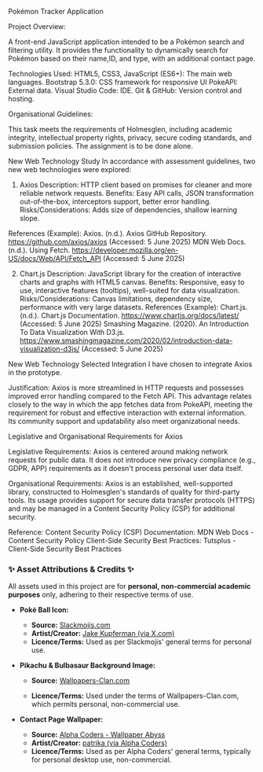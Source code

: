 Pokémon Tracker Application

Project Overview:

A front-end JavaScript application intended to be a Pokémon search and filtering utility. It provides the functionality to dynamically search for Pokémon based on their name,ID, and type, with an additional contact page.

Technologies Used:
HTML5, CSS3, JavaScript (ES6+): The main web languages.
Bootstrap 5.3.0: CSS framework for responsive UI
PokeAPI: External data.
Visual Studio Code: IDE.
Git & GitHub: Version control and hosting.

Organisational Guidelines:

This task meets the requirements of Holmesglen, including academic integrity, intellectual property rights, privacy, secure coding standards, and submission policies. The assignment is to be done alone.

New Web Technology Study
In accordance with assessment guidelines, two new web technologies were explored:

1. Axios
Description: HTTP client based on promises for cleaner and more reliable network requests.
Benefits: Easy API calls, JSON transformation out-of-the-box, interceptors support, better error handling.
Risks/Considerations: Adds size of dependencies, shallow learning slope.

References (Example):
Axios. (n.d.). Axios GitHub Repository. https://github.com/axios/axios (Accessed: 5 June 2025)
MDN Web Docs. (n.d.). Using Fetch. https://developer.mozilla.org/en-US/docs/Web/API/Fetch_API (Accessed: 5 June 2025)

2. Chart.js
Description: JavaScript library for the creation of interactive charts and graphs with HTML5 canvas.
Benefits: Responsive, easy to use, interactive features (tooltips), well-suited for data visualization.
Risks/Considerations: Canvas limitations, dependency size, performance with very large datasets.
References (Example):
Chart.js. (n.d.). Chart.js Documentation. https://www.chartjs.org/docs/latest/ (Accessed: 5 June 2025)
Smashing Magazine. (2020). An Introduction To Data Visualization With D3.js. https://www.smashingmagazine.com/2020/02/introduction-data-visualization-d3js/ (Accessed: 5 June 2025)

New Web Technology Selected Integration
I have chosen to integrate Axios in the prototype.

Justification: Axios is more streamlined in HTTP requests and possesses improved error handling compared to the Fetch API. This advantage relates closely to the way in which the app fetches data from PokeAPI, meeting the requirement for robust and effective interaction with external information. Its community support and updatability also meet organizational needs.

Legislative and Organisational Requirements for Axios

Legislative Requirements: Axios is centered around making network requests for public data. It does not introduce new privacy compliance (e.g., GDPR, APP) requirements as it doesn't process personal user data itself.

Organisational Requirements: Axios is an established, well-supported library, constructed to Holmesglen's standards of quality for third-party tools. Its usage provides support for secure data transfer protocols (HTTPS) and may be managed in a Content Security Policy (CSP) for additional security.

Reference: 
Content Security Policy (CSP) Documentation: MDN Web Docs - Content Security Policy
Client-Side Security Best Practices: Tutsplus - Client-Side Security Best Practices

### ✨ Asset Attributions & Credits ✨

All assets used in this project are for **personal, non-commercial academic purposes** only, adhering to their respective terms of use.

* **Poké Ball Icon:**
    * **Source:** [Slackmojis.com](https://slackmojis.com/emojis/186-pokeball)
    * **Artist/Creator:** [Jake Kupferman (via X.com)](https://x.com/jkupferman)
    * **Licence/Terms:** Used as per Slackmojis' general terms for personal use.

* **Pikachu & Bulbasaur Background Image:**
    * **Source:** [Wallpapers-Clan.com](https://wallpapers-clan.com/desktop-wallpapers/pikachu-bulbasaur-cute/) 
     
    * **Licence/Terms:** Used under the terms of Wallpapers-Clan.com, which permits personal, non-commercial use.

* **Contact Page Wallpaper:**
    * **Source:** [Alpha Coders - Wallpaper Abyss](https://wall.alphacoders.com/big.php?i=1329990)
    * **Artist/Creator:** [patrika (via Alpha Coders)](https://alphacoders.com/users/profile/227699/patrika)
    * **Licence/Terms:** Used as per Alpha Coders' general terms, typically for personal desktop use, non-commercial.

